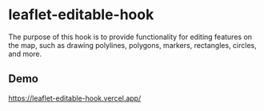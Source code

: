 # leaflet-editable-hook
The purpose of this hook is to provide functionality for editing features on the map, such as drawing polylines, polygons, markers, rectangles, circles, and more.

## Demo 
https://leaflet-editable-hook.vercel.app/ 
